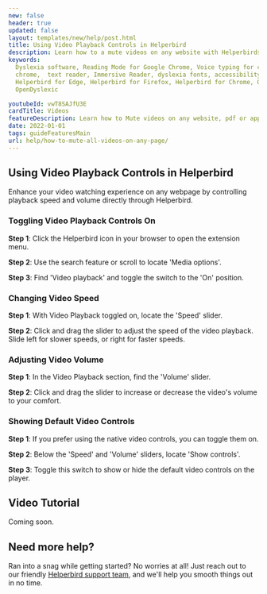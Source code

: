 ```yaml
---
new: false
header: true
updated: false
layout: templates/new/help/post.html
title: Using Video Playback Controls in Helperbird
description: Learn how to a mute videos on any website with Helperbirds browser extension.
keywords:
  Dyslexia software, Reading Mode for Google Chrome, Voice typing for chrome, Text to speech for
  chrome,  text reader, Immersive Reader, dyslexia fonts, accessibility software, dyslexia software,
  Helperbird for Edge, Helperbird for Firefox, Helperbird for Chrome, Opendyslexic for Chrome,
  OpenDyslexic

youtubeId: vwT8SAJfU3E
cardTitle: Videos
featureDescription: Learn how to Mute videos on any website, pdf or app.
date: 2022-01-01
tags: guideFeaturesMain
url: help/how-to-mute-all-videos-on-any-page/
---
```


## Using Video Playback Controls in Helperbird

Enhance your video watching experience on any webpage by controlling playback speed and volume directly through Helperbird.

### Toggling Video Playback Controls On

**Step 1**: Click the Helperbird icon in your browser to open the extension menu.

**Step 2**: Use the search feature or scroll to locate 'Media options'.

**Step 3**: Find 'Video playback' and toggle the switch to the 'On' position.

### Changing Video Speed

**Step 1**: With Video Playback toggled on, locate the 'Speed' slider.

**Step 2**: Click and drag the slider to adjust the speed of the video playback. Slide left for slower speeds, or right for faster speeds.

### Adjusting Video Volume

**Step 1**: In the Video Playback section, find the 'Volume' slider.

**Step 2**: Click and drag the slider to increase or decrease the video's volume to your comfort.

### Showing Default Video Controls

**Step 1**: If you prefer using the native video controls, you can toggle them on.

**Step 2**: Below the 'Speed' and 'Volume' sliders, locate 'Show controls'.

**Step 3**: Toggle this switch to show or hide the default video controls on the player.


## Video Tutorial

Coming soon.

## Need more help?

Ran into a snag while getting started? No worries at all! Just reach out to our friendly [Helperbird support team](/support/), and we'll help you smooth things out in no time.


